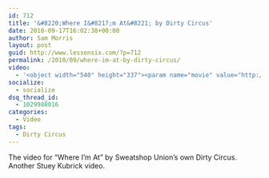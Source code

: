 ```yaml
---
id: 712
title: '&#8220;Where I&#8217;m At&#8221; by Dirty Circus'
date: 2010-09-17T16:02:38+00:00
author: Sam Morris
layout: post
guid: http://www.lessonsix.com/?p=712
permalink: /2010/09/where-im-at-by-dirty-circus/
video:
  - '<object width="540" height="337"><param name="movie" value="http://www.youtube.com/v/S8kQzRtzA74?fs=1&hl=en_GB"></param><param name="allowFullScreen" value="true"></param><param name="allowscriptaccess" value="always"></param><embed src="http://www.youtube.com/v/S8kQzRtzA74?fs=1&hl=en_GB" type="application/x-shockwave-flash" width="540" height="337" allowscriptaccess="always" allowfullscreen="true"></embed></object>'
socialize:
  - socialize
dsq_thread_id:
  - 1029988016
categories:
  - Video
tags:
  - Dirty Circus
---
```

The video for &#8220;Where I&#8217;m At&#8221; by Sweatshop Union&#8217;s own Dirty Circus. Another Stuey Kubrick video.